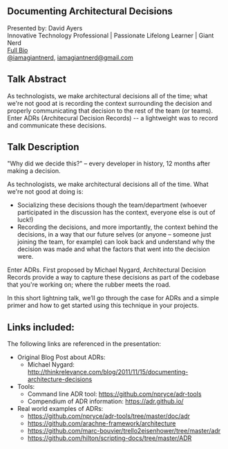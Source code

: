 Documenting Architectural Decisions
-----------------------------------
Presented by: David Ayers<br>
Innovative Technology Professional | Passionate Lifelong Learner | Giant Nerd <br>
[Full Bio](https://github.com/davidaayers/speaker-info/blob/master/bio.md)<br>
[@iamagiantnerd](https://twitter.com/iamagiantnerd), iamagiantnerd@gmail.com

Talk Abstract
-------------
As technologists, we make architectural decisions all of the time; what we're not good at is recording the context surrounding the decision and properly communicating that decision to the rest of the team (or teams). Enter ADRs (Architecural Decision Records) -- a lightweight was to record and communicate these decisions.

Talk Description
----------------
"Why did we decide this?" – every developer in history, 12 months after making a decision.

As technologists, we make architectural decisions all of the time. What we're not good at doing is:

* Socializing these decisions though the team/department (whoever participated in the discussion has the context, everyone else is out of luck!)
* Recording the decisions, and more importantly, the context behind the decisions, in a way that our future selves (or anyone – someone just joining the team, for example) can look back and understand why the decision was made and what the factors that went into the decision were.

Enter ADRs. First proposed by Michael Nygard, Architectural Decision Records provide a way to capture these decisions as part of the codebase that you're working on; where the rubber meets the road.

In this short lightning talk, we’ll go through the case for ADRs and a simple primer and how to get started using this technique in your projects.

Links included:
---------------
The following links are referenced in the presentation:

- Original Blog Post about ADRs:
  * Michael Nygard: http://thinkrelevance.com/blog/2011/11/15/documenting-architecture-decisions
- Tools:
  * Command line ADR tool: https://github.com/npryce/adr-tools
  * Compendium of ADR information: https://adr.github.io/
- Real world examples of ADRs:
  * https://github.com/npryce/adr-tools/tree/master/doc/adr
  * https://github.com/arachne-framework/architecture
  * https://github.com/marc-bouvier/trello2eisenhower/tree/master/adr
  * https://github.com/hilton/scripting-docs/tree/master/ADR


